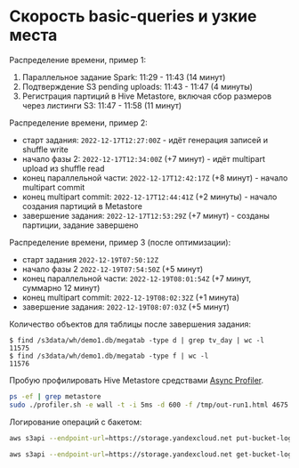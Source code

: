 # Скорость basic-queries и узкие места

Распределение времени, пример 1:
1. Параллельное задание Spark: 11:29 - 11:43 (14 минут)
2. Подтверждение S3 pending uploads: 11:43 - 11:47 (4 минуты)
3. Регистрация партиций в Hive Metastore, включая сбор размеров через листинги S3: 11:47 - 11:58 (11 минут)

Распределение времени, пример 2:
* старт задания: `2022-12-17T12:27:00Z` - идёт генерация записей и shuffle write
* начало фазы 2: `2022-12-17T12:34:00Z` (+7 минут) - идёт multipart upload из shuffle read
* конец параллельной части: `2022-12-17T12:42:17Z` (+8 минут) - начало multipart commit
* конец multipart commit: `2022-12-17T12:44:41Z` (+2 минуты) - начало создания партиций в Metastore
* завершение задания: `2022-12-17T12:53:29Z` (+7 минут) - созданы партиции, задание завершено

Распределение времени, пример 3 (после оптимизации):
* старт задания `2022-12-19T07:50:12Z`
* начало фазы 2 `2022-12-19T07:54:50Z` (+5 минут)
* конец параллельной части: `2022-12-19T08:01:54Z` (+7 минут, суммарно 12 минут)
* конец multipart commit: `2022-12-19T08:02:32Z` (+1 минута)
* завершение задания: `2022-12-19T08:07:03Z` (+5 минут)

Количество объектов для таблицы после завершения задания:
```
$ find /s3data/wh/demo1.db/megatab -type d | grep tv_day | wc -l
11575
$ find /s3data/wh/demo1.db/megatab -type f | wc -l
11576
```

Пробую профилировать Hive Metastore средствами [Async Profiler](https://github.com/jvm-profiling-tools/async-profiler#wall-clock-profiling).

```bash
ps -ef | grep metastore
sudo ./profiler.sh -e wall -t -i 5ms -d 600 -f /tmp/out-run1.html 4675
```

Логирование операций с бакетом:

```bash
aws s3api --endpoint-url=https://storage.yandexcloud.net put-bucket-logging --bucket dproc-wh --bucket-logging-status='{"LoggingEnabled": {"TargetBucket": "dproc-logs","TargetPrefix": "dproc-wh/"}}'

aws s3api --endpoint-url=https://storage.yandexcloud.net get-bucket-logging --bucket dproc-wh
```